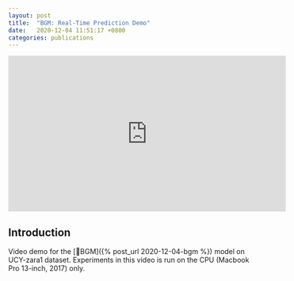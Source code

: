 ```yaml
---
layout: post
title:  "BGM: Real-Time Prediction Demo"
date:   2020-12-04 11:51:17 +0800
categories: publications
---
```


<!--
 * @Author: Conghao Wong
 * @Date: 2020-12-03 21:22:20
 * @LastEditors: Conghao Wong
 * @LastEditTime: 2020-12-04 12:06:51
 * @Description: file content
-->

<div align='center'>
    <iframe width="560" height="315" src="https://www.youtube-nocookie.com/embed/nCEIDoVc2rM" frameborder="0" allow="accelerometer; autoplay; clipboard-write; encrypted-media; gyroscope; picture-in-picture" allowfullscreen></iframe>
</div>

## Introduction

Video demo for the [🔗BGM]({% post_url 2020-12-04-bgm %}) model on UCY-zara1 dataset.
Experiments in this video is run on the CPU (Macbook Pro 13-inch, 2017) only.
